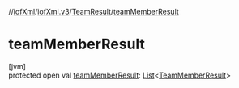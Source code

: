 //[iofXml](../../../index.md)/[iofXml.v3](../index.md)/[TeamResult](index.md)/[teamMemberResult](team-member-result.md)

# teamMemberResult

[jvm]\
protected open val [teamMemberResult](team-member-result.md): [List](https://docs.oracle.com/javase/8/docs/api/java/util/List.html)<[TeamMemberResult](../-team-member-result/index.md)>
